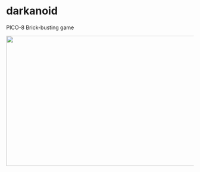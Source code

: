 # darkanoid
PICO-8 Brick-busting game

<img src="https://raw.githubusercontent.com/firedev/darkanoid/master/darkanoid.png" width="560" height="350" />
